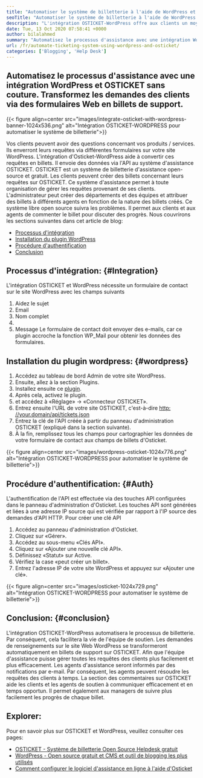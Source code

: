 ```yaml
---
title: "Automatiser le système de billetterie à l'aide de WordPress et d'Osticket" 
seoTitle: "Automatiser le système de billetterie à l'aide de WordPress et d'Osticket" 
description: "L'intégration OSTICKET-WordPress offre aux clients un moyen de générer des billets de support à partir du site WordPress et de les gérer à partir du tableau de bord OSTICKET." 
date: Tue, 13 Oct 2020 07:58:41 +0000
author: bilalahmed
summary: "Automatisez le processus d'assistance avec une intégration WordPress et OSTICKET sans couture. Transformez les demandes des clients via des formulaires Web en billets de support." 
url: /fr/automate-ticketing-system-using-wordpress-and-osticket/
categories: ['Blogging', 'Help Desk']
---
```


## Automatisez le processus d'assistance avec une intégration WordPress et OSTICKET sans couture. Transformez les demandes des clients via des formulaires Web en billets de support.

{{< figure align=center src="images/integrate-osticket-with-wordpress-banner-1024x536.png" alt="Intégration OSTICKET-WORDPRESS pour automatiser le système de billetterie">}}

Vos clients peuvent avoir des questions concernant vos produits / services. Ils enverront leurs requêtes via différentes formulaires sur votre site WordPress. L'intégration d'Osticket-WordPress aide à convertir ces requêtes en billets. Il envoie des données via l'API au système d'assistance OSTICKET.
OSTICKET est un système de billetterie d'assistance open-source et gratuit. Les clients peuvent créer des billets concernant leurs requêtes sur OSTICKET. Ce système d'assistance permet à toute organisation de gérer les requêtes provenant de ses clients. L'administrateur peut créer des départements et des équipes et attribuer des billets à différents agents en fonction de la nature des billets créés. Ce système libre open source suivra les problèmes. Il permet aux clients et aux agents de commenter le billet pour discuter des progrès. Nous couvrirons les sections suivantes dans cet article de blog:
  * [Processus d'intégration][1]
  * [Installation du plugin WordPress][2]
  * [Procédure d'authentification][3]
  * [Conclusion][4]

## Processus d'intégration: {#Integration}
L'intégration OSTICKET et WordPress nécessite un formulaire de contact sur le site WordPress avec les champs suivants
  1. Aidez le sujet
  2. Email
  3. Nom complet
  4.
  5. Message
Le formulaire de contact doit envoyer des e-mails, car ce plugin accroche la fonction WP_Mail pour obtenir les données des formulaires.

## Installation du plugin wordpress: {#wordpress}
  1. Accédez au tableau de bord Admin de votre site WordPress.
  2. Ensuite, allez à la section Plugins.
  3. Installez ensuite ce [plugin][5].
  4. Après cela, activez le plugin.
  5. et accédez à «Réglage» -> «Connecteur OSTICKET».
  6. Entrez ensuite l'URL de votre site OSTICKET, c'est-à-dire [http: //your.domain/api/tickets.json][6]
  7. Entrez la clé de l'API créée à partir du panneau d'administration OSTICKET (expliqué dans la section suivante).
  8. À la fin, remplissez tous les champs pour cartographier les données de votre formulaire de contact aux champs de billets d'Osticket.

{{< figure align=center src="images/wordpress-osticket-1024x776.png" alt="Intégration OSTICKET-WORDPRESS pour automatiser le système de billetterie">}}


## Procédure d'authentification: {#Auth}
L'authentification de l'API est effectuée via des touches API configurées dans le panneau d'administration d'Osticket. Les touches API sont générées et liées à une adresse IP source qui est vérifiée par rapport à l'IP source des demandes d'API HTTP. Pour créer une clé API
  1. Accédez au panneau d'administration d'Osticket.
  2. Cliquez sur «Gérer».
  3. Accédez au sous-menu «Clés API».
  4. Cliquez sur «Ajouter une nouvelle clé API».
  5. Définissez «Statut» sur Active.
  6. Vérifiez la case «peut créer un billet».
  7. Entrez l'adresse IP de votre site WordPress et appuyez sur «Ajouter une clé».

{{< figure align=center src="images/osticket-1024x729.png" alt="Intégration OSTICKET-WORDPRESS pour automatiser le système de billetterie">}}


## Conclusion: {#conclusion}
L'intégration OSTICKET-WordPress automatisera le processus de billetterie. Par conséquent, cela facilitera la vie de l'équipe de soutien. Les demandes de renseignements sur le site Web WordPress se transformeront automatiquement en billets de support sur OSTICKET. Afin que l'équipe d'assistance puisse gérer toutes les requêtes des clients plus facilement et plus efficacement. Les agents d'assistance seront informés par des notifications par e-mail. Par conséquent, les agents peuvent résoudre les requêtes des clients à temps. La section des commentaires sur OSTICKET aide les clients et les agents de soutien à communiquer efficacement et en temps opportun. Il permet également aux managers de suivre plus facilement les progrès de chaque billet.

## Explorer:
Pour en savoir plus sur OSTICKET et WordPress, veuillez consulter ces pages:
  * [OSTICKET - Système de billetterie Open Source Helpdesk gratuit][7]
  * [WordPress - Open source gratuit et CMS et outil de blogging les plus utilisés][8]
  * [Comment configurer le logiciel d'assistance en ligne à l'aide d'Osticket][9]

  
[1]: #integration
[2]: #wordpress
[3]: #auth
[4]: #conclusion
[5]: https://href.li/?https://wordpress.org/plugins/scand-osticket-connector/
[6]: https://href.li/?http://your.domain/api/tickets.json
[7]: https://href.li/?https://products.containerize.com/helpdesk/osticket
[8]: https://href.li/?https://products.containerize.com/blogging/wordpress
[9]: https://blog.containerize.com/helpdesk/how-to-set-up-help-desk-system-using-osticket/
